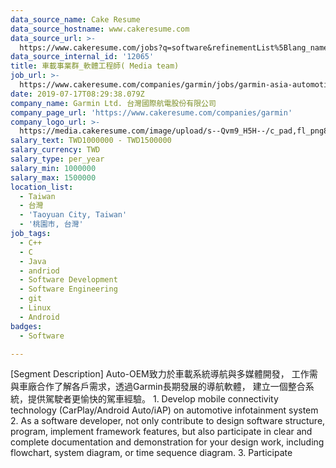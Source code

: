 ```yaml
---
data_source_name: Cake Resume
data_source_hostname: www.cakeresume.com
data_source_url: >-
  https://www.cakeresume.com/jobs?q=software&refinementList%5Blang_name%5D%5B0%5D=English&refinementList%5Bsalary_type%5D=per_year&range%5Bsalary_range%5D%5Bmin%5D=1000000&page=2
data_source_internal_id: '12065'
title: 車載事業群_軟體工程師( Media team)
job_url: >-
  https://www.cakeresume.com/companies/garmin/jobs/garmin-asia-automotive-group_media-engineer
date: 2019-07-17T08:29:38.079Z
company_name: Garmin Ltd. 台灣國際航電股份有限公司
company_page_url: 'https://www.cakeresume.com/companies/garmin'
company_logo_url: >-
  https://media.cakeresume.com/image/upload/s--Qvm9_H5H--/c_pad,fl_png8,h_200,w_200/v1564044674/biwpxixihfsdsrcqfpsx.png
salary_text: TWD1000000 - TWD1500000
salary_currency: TWD
salary_type: per_year
salary_min: 1000000
salary_max: 1500000
location_list:
  - Taiwan
  - 台灣
  - 'Taoyuan City, Taiwan'
  - '桃園市, 台灣'
job_tags:
  - C++
  - C
  - Java
  - andriod
  - Software Development
  - Software Engineering
  - git
  - Linux
  - Android
badges:
  - Software

---
```


[Segment Description] Auto-OEM致力於車載系統導航與多媒體開發， 工作需與車廠合作了解各戶需求，透過Garmin長期發展的導航軟體， 建立一個整合系統，提供駕駛者更愉快的駕車經驗。 1. Develop mobile connectivity technology (CarPlay/Android Auto/iAP) on automotive infotainment system 2. As a software developer, not only contribute to design software structure, program, implement framework features, but also participate in clear and complete documentation and demonstration for your design work, including flowchart, system diagram, or time sequence diagram. 3. Participate 
